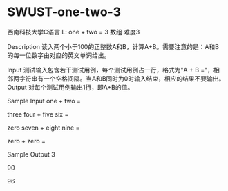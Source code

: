 # SWUST-one-two-3
西南科技大学C语言 L: one + two = 3 数组 难度3


Description 
读入两个小于100的正整数A和B，计算A+B。需要注意的是：A和B的每一位数字由对应的英文单词给出。

Input 
测试输入包含若干测试用例，每个测试用例占一行，格式为"A + B ="，相邻两字符串有一个空格间隔。当A和B同时为0时输入结束，相应的结果不要输出。
Output 
对每个测试用例输出1行，即A+B的值。

Sample Input
one + two =

three four + five six =

zero seven + eight nine =

zero + zero =

Sample Output
3

90

96
